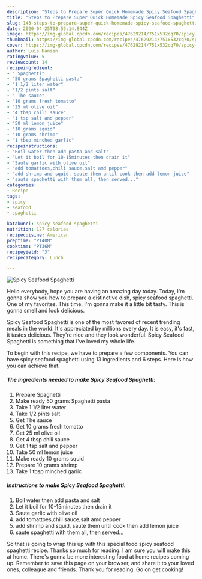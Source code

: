 ```yaml
---
description: "Steps to Prepare Super Quick Homemade Spicy Seafood Spaghetti"
title: "Steps to Prepare Super Quick Homemade Spicy Seafood Spaghetti"
slug: 143-steps-to-prepare-super-quick-homemade-spicy-seafood-spaghetti
date: 2020-04-25T08:59:14.844Z
image: https://img-global.cpcdn.com/recipes/47629214/751x532cq70/spicy-seafood-spaghetti-recipe-main-photo.jpg
thumbnail: https://img-global.cpcdn.com/recipes/47629214/751x532cq70/spicy-seafood-spaghetti-recipe-main-photo.jpg
cover: https://img-global.cpcdn.com/recipes/47629214/751x532cq70/spicy-seafood-spaghetti-recipe-main-photo.jpg
author: Luis Hansen
ratingvalue: 5
reviewcount: 14
recipeingredient:
- " Spaghetti"
- "50 grams Spaghetti pasta"
- "1 1/2 liter water"
- "1/2 pints salt"
- " The sauce"
- "10 grams fresh tomatto"
- "25 ml olive oil"
- "4 tbsp chili sauce"
- "1 tsp salt and pepper"
- "50 ml lemon juice"
- "10 grams squid"
- "10 grams shrimp"
- "1 tbsp minched garlic"
recipeinstructions:
- "Boil water then add pasta and salt"
- "Let it boil for 10-15minutes then drain it"
- "Saute garlic with olive oil"
- "add tomattoes,chili sauce,salt amd pepper"
- "add shrimp and squid, saute them until cook then add lemon juice"
- "saute spaghetti with them all, then served..."
categories:
- Recipe
tags:
- spicy
- seafood
- spaghetti

katakunci: spicy seafood spaghetti 
nutrition: 127 calories
recipecuisine: American
preptime: "PT40M"
cooktime: "PT36M"
recipeyield: "3"
recipecategory: Lunch

---
```



![Spicy Seafood Spaghetti](https://img-global.cpcdn.com/recipes/47629214/751x532cq70/spicy-seafood-spaghetti-recipe-main-photo.jpg)

Hello everybody, hope you are having an amazing day today. Today, I'm gonna show you how to prepare a distinctive dish, spicy seafood spaghetti. One of my favorites. This time, I'm gonna make it a little bit tasty. This is gonna smell and look delicious.



Spicy Seafood Spaghetti is one of the most favored of recent trending meals in the world. It's appreciated by millions every day. It is easy, it's fast, it tastes delicious. They're nice and they look wonderful. Spicy Seafood Spaghetti is something that I've loved my whole life.


To begin with this recipe, we have to prepare a few components. You can have spicy seafood spaghetti using 13 ingredients and 6 steps. Here is how you can achieve that.

<!--inarticleads1-->

##### The ingredients needed to make Spicy Seafood Spaghetti:

1. Prepare  Spaghetti
1. Make ready 50 grams Spaghetti pasta
1. Take 1 1/2 liter water
1. Take 1/2 pints salt
1. Get  The sauce
1. Get 10 grams fresh tomatto
1. Get 25 ml olive oil
1. Get 4 tbsp chili sauce
1. Get 1 tsp salt and pepper
1. Take 50 ml lemon juice
1. Make ready 10 grams squid
1. Prepare 10 grams shrimp
1. Take 1 tbsp minched garlic




<!--inarticleads2-->

##### Instructions to make Spicy Seafood Spaghetti:

1. Boil water then add pasta and salt
1. Let it boil for 10-15minutes then drain it
1. Saute garlic with olive oil
1. add tomattoes,chili sauce,salt amd pepper
1. add shrimp and squid, saute them until cook then add lemon juice
1. saute spaghetti with them all, then served...




So that is going to wrap this up with this special food spicy seafood spaghetti recipe. Thanks so much for reading. I am sure you will make this at home. There's gonna be more interesting food at home recipes coming up. Remember to save this page on your browser, and share it to your loved ones, colleague and friends. Thank you for reading. Go on get cooking!

